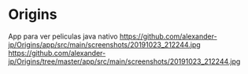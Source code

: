 # Origins
App para ver peliculas java nativo
https://github.com/alexander-jp/Origins/app/src/main/screenshots/20191023_212244.jpg
https://github.com/alexander-jp/Origins/tree/master/app/src/main/screenshots/20191023_212244.jpg
